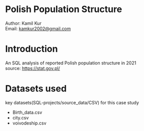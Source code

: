 # Polish Population Structure
Author: Kamil Kur <br/>
Email: kamkur2002@gmail.com

# Introduction
An SQL analysis of reported Polish population structure in 2021 <br/>
source: https://stat.gov.pl/

# Datasets used
key datasets(SQL-projects/source_data/CSV) for this case study<br/>

* Birth_data.csv<br/>
* city.csv<br/>
* voivodeship.csv<br/>



